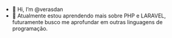 - 👋 Hi, I’m @verasdan
- 🌱 Atualmente estou aprendendo mais sobre PHP e LARAVEL, futuramente busco me aprofundar em outras linguagens de programação.


<!---
verasdan/verasdan is a ✨ special ✨ repository because its `README.md` (this file) appears on your GitHub profile.
You can click the Preview link to take a look at your changes.
--->
